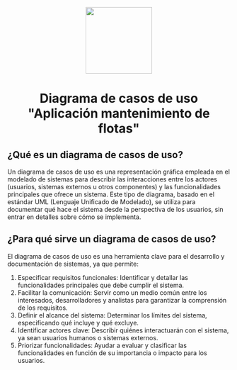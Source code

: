 <p align='center'>
  <img src='https://github.com/user-attachments/assets/899a06d7-01dd-4f33-b0cf-48b36b632b6f' height="150">
</p>

<h1 align='center'>
  Diagrama de casos de uso
  <br>
  "Aplicación mantenimiento de flotas"
</h1>

## ¿Qué es un diagrama de casos de uso?

Un diagrama de casos de uso es una representación gráfica empleada en el modelado de sistemas para describir las interacciones entre los actores (usuarios, sistemas externos u otros componentes) y las funcionalidades principales que ofrece un sistema. Este tipo de diagrama, basado en el estándar UML (Lenguaje Unificado de Modelado), se utiliza para documentar qué hace el sistema desde la perspectiva de los usuarios, sin entrar en detalles sobre cómo se implementa.

## ¿Para qué sirve un diagrama de casos de uso?

El diagrama de casos de uso es una herramienta clave para el desarrollo y documentación de sistemas, ya que permite:

1. Especificar requisitos funcionales: Identificar y detallar las funcionalidades principales que debe cumplir el sistema.
2. Facilitar la comunicación: Servir como un medio común entre los interesados, desarrolladores y analistas para garantizar la comprensión de los requisitos.
3. Definir el alcance del sistema: Determinar los límites del sistema, especificando qué incluye y qué excluye.
4. Identificar actores clave: Describir quiénes interactuarán con el sistema, ya sean usuarios humanos o sistemas externos.
5. Priorizar funcionalidades: Ayudar a evaluar y clasificar las funcionalidades en función de su importancia o impacto para los usuarios.
